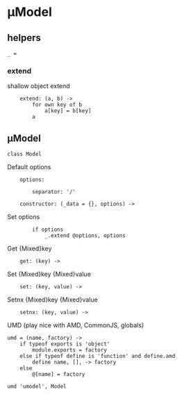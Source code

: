 # µModel

## helpers

	_ =

### extend
shallow object extend

		extend: (a, b) ->
			for own key of b
				a[key] = b[key]
			a

## µModel

	class Model

Default options

		options:

			separator: '/'

		constructor: (_data = {}, options) ->

Set options

			if options
				_.extend @options, options

Get {Mixed}key

		get: (key) ->

Set {Mixed}key {Mixed}value

		set: (key, value) ->

Setnx {Mixed}key {Mixed}value

		setnx: (key, value) ->

UMD (play nice with AMD, CommonJS, globals)

	umd = (name, factory) ->
		if typeof exports is 'object'
			module.exports = factory
		else if typeof define is 'function' and define.amd
			define name, [], -> factory
		else
			@[name] = factory

	umd 'umodel', Model